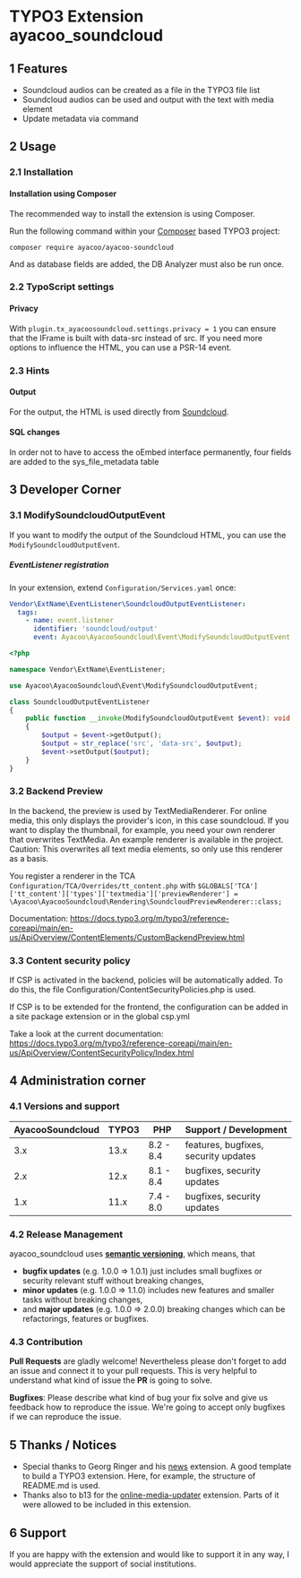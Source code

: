 # TYPO3 Extension ayacoo_soundcloud

## 1 Features

* Soundcloud audios can be created as a file in the TYPO3 file list
* Soundcloud audios can be used and output with the text with media element
* Update metadata via command

## 2 Usage

### 2.1 Installation

#### Installation using Composer

The recommended way to install the extension is using Composer.

Run the following command within your [Composer][1] based TYPO3 project:

```
composer require ayacoo/ayacoo-soundcloud
```

And as database fields are added, the DB Analyzer must also be run once.

### 2.2 TypoScript settings

#### Privacy

With `plugin.tx_ayacoosoundcloud.settings.privacy = 1` you can ensure that the IFrame is built with
data-src instead of src. If you need more options to influence the HTML, you can use a PSR-14 event.

### 2.3 Hints

#### Output

For the output, the HTML is used directly from [Soundcloud][4].

#### SQL changes

In order not to have to access the oEmbed interface permanently, four fields are
added to the sys_file_metadata table

## 3 Developer Corner

### 3.1 ModifySoundcloudOutputEvent

If you want to modify the output of the Soundcloud HTML, you can use the `ModifySoundcloudOutputEvent`.

##### EventListener registration

In your extension, extend `Configuration/Services.yaml` once:

```yaml
Vendor\ExtName\EventListener\SoundcloudOutputEventListener:
  tags:
    - name: event.listener
      identifier: 'soundcloud/output'
      event: Ayacoo\AyacooSoundcloud\Event\ModifySoundcloudOutputEvent
```

```php
<?php

namespace Vendor\ExtName\EventListener;

use Ayacoo\AyacooSoundcloud\Event\ModifySoundcloudOutputEvent;

class SoundcloudOutputEventListener
{
    public function __invoke(ModifySoundcloudOutputEvent $event): void
    {
        $output = $event->getOutput();
        $output = str_replace('src', 'data-src', $output);
        $event->setOutput($output);
    }
}
```

### 3.2 Backend Preview

In the backend, the preview is used by TextMediaRenderer. For online media, this
only displays the provider's icon, in this case soundcloud. If you want to display
the thumbnail, for example, you need your own renderer that overwrites
TextMedia. An example renderer is available in the project. Caution: This
overwrites all text media elements, so only use this renderer as a basis.

You register a renderer in the TCA `Configuration/TCA/Overrides/tt_content.php`
with `$GLOBALS['TCA']['tt_content']['types']['textmedia']['previewRenderer'] = \Ayacoo\AyacooSoundcloud\Rendering\SoundcloudPreviewRenderer::class;`

Documentation: https://docs.typo3.org/m/typo3/reference-coreapi/main/en-us/ApiOverview/ContentElements/CustomBackendPreview.html

### 3.3 Content security policy

If CSP is activated in the backend, policies will be automatically added.
To do this, the file Configuration/ContentSecurityPolicies.php is used.

If CSP is to be extended for the frontend, the configuration can be added
in a site package extension or in the global csp.yml

Take a look at the current documentation:
https://docs.typo3.org/m/typo3/reference-coreapi/main/en-us/ApiOverview/ContentSecurityPolicy/Index.html


## 4 Administration corner

### 4.1 Versions and support

| AyacooSoundcloud | TYPO3 | PHP       | Support / Development                |
|------------------|-------|-----------|--------------------------------------|
| 3.x              | 13.x  | 8.2 - 8.4 | features, bugfixes, security updates |
| 2.x              | 12.x  | 8.1 - 8.4 | bugfixes, security updates           |
| 1.x              | 11.x  | 7.4 - 8.0 | bugfixes, security updates           |

### 4.2 Release Management

ayacoo_soundcloud uses [**semantic versioning**][2], which means, that

* **bugfix updates** (e.g. 1.0.0 => 1.0.1) just includes small bugfixes or
  security relevant stuff without breaking
  changes,
* **minor updates** (e.g. 1.0.0 => 1.1.0) includes new features and smaller
  tasks without breaking changes,
* and **major updates** (e.g. 1.0.0 => 2.0.0) breaking changes which can be
  refactorings, features or bugfixes.

### 4.3 Contribution

**Pull Requests** are gladly welcome! Nevertheless please don't forget to add an
issue and connect it to your pull
requests. This
is very helpful to understand what kind of issue the **PR** is going to solve.

**Bugfixes**: Please describe what kind of bug your fix solve and give us
feedback how to reproduce the issue. We're
going
to accept only bugfixes if we can reproduce the issue.

## 5 Thanks / Notices

- Special thanks to Georg Ringer and his [news][3] extension. A good template to
  build a TYPO3 extension. Here, for example, the structure of README.md is
  used.
- Thanks also to b13 for the [online-media-updater][5] extension. Parts of it
  were allowed to be included in this extension.

[1]: https://getcomposer.org/

[2]: https://semver.org/

[3]: https://github.com/georgringer/news

[4]: https://developers.soundcloud.com/docs/oembed

[5]: https://github.com/b13/online-media-updater

## 6 Support

If you are happy with the extension and would like to support it in any way, I
would appreciate the support of social institutions.
